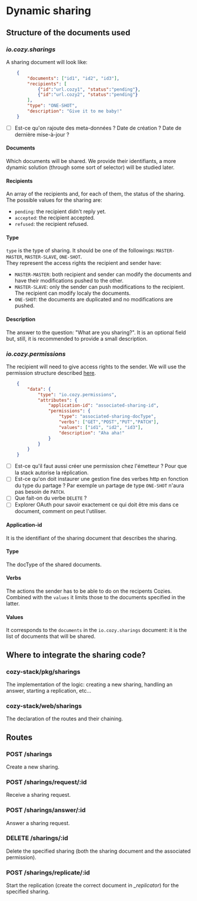 # Dynamic sharing

## Structure of the documents used

### _io.cozy.sharings_

A sharing document will look like:

```json
    {
        "documents": ["id1", "id2", "id3"],
        "recipients": [
            {"id":"url.cozy1", "status":"pending"},
            {"id":"url.cozy2", "status":"pending"}
        ],
        "type": "ONE-SHOT",
        "description": "Give it to me baby!"
    }
```

- [ ] Est-ce qu'on rajoute des meta-données ? Date de création ? Date de dernière mise-à-jour ?

#### Documents

Which documents will be shared. We provide their identifiants, a more dynamic solution (through some sort of selector) will be studied later.

#### Recipients

An array of the recipients and, for each of them, the status of the sharing. The possible values for the sharing are:
* `pending`: the recipient didn't reply yet.
* `accepted`: the recipient accepted.
* `refused`: the recipient refused.

#### Type

`type` is the type of sharing. It should be one of the followings: `MASTER-MASTER`, `MASTER-SLAVE`, `ONE-SHOT`.  
They represent the access rights the recipient and sender have:
* `MASTER-MASTER`: both recipient and sender can modify the documents and have their modifications pushed to the other.
* `MASTER-SLAVE`: only the sender can push modifications to the recipient. The recipient can modify localy the documents.
* `ONE-SHOT`: the documents are duplicated and no modifications are pushed.

#### Description

The answer to the question: "What are you sharing?". It is an optional field but, still, it is recommended to provide a small description.


### _io.cozy.permissions_

The recipient will need to give access rights to the sender. We will use the permission structure described [here](https://github.com/cozy/cozy-stack/blob/master/docs/permissions.md).

```json
    {
        "data": {
            "type": "io.cozy.permissions",
            "attributes": {
                "application-id": "associated-sharing-id",
                "permissions": {
                    "type": "associated-sharing-docType",
                    "verbs": ["GET","POST","PUT","PATCH"],
                    "values": ["id1", "id2", "id3"],
                    "description": "Aha aha!"
                }
            }
        }
    }
```

- [ ] Est-ce qu'il faut aussi créer une permission chez l'émetteur ? Pour que la stack autorise la réplication.
- [ ] Est-ce qu'on doit instaurer une gestion fine des verbes http en fonction du type du partage ? Par exemple un partage de type `ONE-SHOT` n'aura pas besoin de `PATCH`.
- [ ] Que fait-on du verbe `DELETE` ?
- [ ] Explorer OAuth pour savoir exactement ce qui doit être mis dans ce document, comment on peut l'utiliser.

#### Application-id

It is the identifiant of the sharing document that describes the sharing.

#### Type

The docType of the shared documents.

#### Verbs

The actions the sender has to be able to do on the recipents Cozies. Combined with the `values` it limits those to the documents specified in the latter.

#### Values

It corresponds to the `documents` in the `io.cozy.sharings` document: it is the list of documents that will be shared.


## Where to integrate the sharing code?

### cozy-stack/pkg/sharings

The implementation of the logic: creating a new sharing, handling an answer, starting a replication, etc…

### cozy-stack/web/sharings

The declaration of the routes and their chaining.


## Routes

### POST /sharings

Create a new sharing.

### POST /sharings/request/:id

Receive a sharing request.

### POST /sharings/answer/:id

Answer a sharing request.

### DELETE /sharings/:id

Delete the specified sharing (both the sharing document and the associated permission).

### POST /sharings/replicate/:id

Start the replication (create the correct document in _\_replicator_) for the specified sharing.
